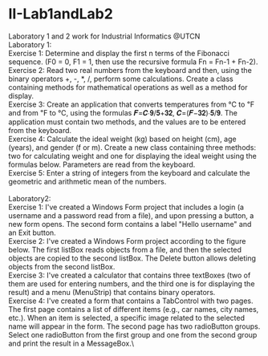 # II-Lab1andLab2
Laboratory 1 and 2 work for Industrial Informatics @UTCN\
Laboratory 1:\
Exercise 1: Determine and display the first n terms of the Fibonacci sequence. (F0 = 0, F1 = 1, then use the recursive formula Fn = Fn-1 + Fn-2).\
Exercise 2: Read two real numbers from the keyboard and then, using the binary operators +, -, *, /, perform some calculations. Create a class containing methods for mathematical operations as well as a method for display.\
Exercise 3: Create an application that converts temperatures from ℃ to ℉ and from ℉ to ℃, using the formulas 𝑭=𝑪∙𝟗/𝟓+𝟑𝟐, 𝑪=(𝑭−𝟑𝟐)∙𝟓/𝟗. The application must contain two methods, and the values are to be entered from the keyboard.\
Exercise 4: Calculate the ideal weight (kg) based on height (cm), age (years), and gender (f or m). Create a new class containing three methods: two for calculating weight and one for displaying the ideal weight using the formulas below. Parameters are read from the keyboard.\
Exercise 5: Enter a string of integers from the keyboard and calculate the geometric and arithmetic mean of the numbers.\
\
Laboratory2:\
Exercise 1: I've created a Windows Form project that includes a login (a username and a password read from a file), and upon pressing a button, a new form opens. The second form contains a label "Hello username" and an Exit button.\
Exercise 2: I've created a Windows Form project according to the figure below. The first listBox reads objects from a file, and then the selected objects are copied to the second listBox. The Delete button allows deleting objects from the second listBox.\
Exercise 3: I've created a calculator that contains three textBoxes (two of them are used for entering numbers, and the third one is for displaying the result) and a menu (MenuStrip) that contains binary operators.\
Exercise 4: I've created a form that contains a TabControl with two pages. The first page contains a list of different items (e.g., car names, city names, etc.). When an item is selected, a specific image related to the selected name will appear in the form. The second page has two radioButton groups. Select one radioButton from the first group and one from the second group and print the result in a MessageBox.\
